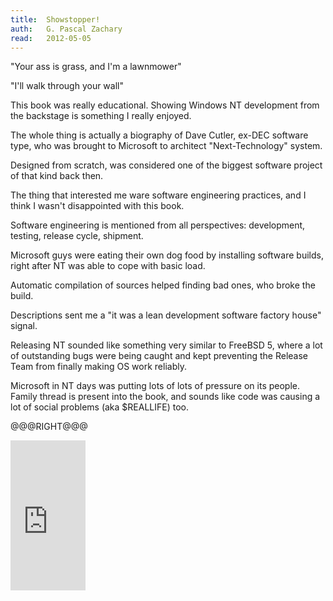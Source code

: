 ```yaml
---
title:	Showstopper!
auth:	G. Pascal Zachary 
read:	2012-05-05
---
```





"Your ass is grass, and I'm a lawnmower"

"I'll walk through your wall"

This book was really educational. Showing Windows NT development from the
backstage is something I really enjoyed.

The whole thing is actually a biography of Dave Cutler, ex-DEC software
type, who was brought to Microsoft to architect "Next-Technology" system.

Designed from scratch, was considered one of the biggest software project of
that kind back then.

The thing that interested me ware software engineering practices, and I
think I wasn't disappointed with this book.

Software engineering is mentioned from all perspectives: development,
testing, release cycle, shipment.

Microsoft guys were eating their own dog food by installing software builds,
right after NT was able to cope with basic load.

Automatic compilation of sources helped finding bad ones, who broke the build.

Descriptions sent me a "it was a lean development software factory house"
signal.

Releasing NT sounded like something very similar to FreeBSD 5, where a lot
of outstanding bugs were being caught and kept preventing the Release Team
from finally making OS work reliably.

Microsoft in NT days was putting lots of lots of pressure on its people.
Family thread is present into the book, and sounds like code was causing a
lot of social problems (aka $REALLIFE) too.

@@@RIGHT@@@

<iframe src="http://rcm.amazon.com/e/cm?lt1=_blank&bc1=FFFFFF&IS2=1&npa=1&bg1=FFFFFF&fc1=000000&lc1=FF0000&t=wojcadamkoszh-20&o=1&p=8&l=as4&m=amazon&f=ifr&ref=ss_til&asins=0029356717" style="width:120px;height:240px;" scrolling="no" marginwidth="0" marginheight="0" frameborder="0"></iframe>

